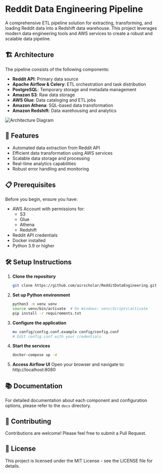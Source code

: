 # Reddit Data Engineering Pipeline

A comprehensive ETL pipeline solution for extracting, transforming, and loading Reddit data into a Redshift data warehouse. This project leverages modern data engineering tools and AWS services to create a robust and scalable data pipeline.

## 🏗️ Architecture

The pipeline consists of the following components:

- **Reddit API**: Primary data source
- **Apache Airflow & Celery**: ETL orchestration and task distribution
- **PostgreSQL**: Temporary storage and metadata management
- **Amazon S3**: Raw data storage
- **AWS Glue**: Data cataloging and ETL jobs
- **Amazon Athena**: SQL-based data transformation
- **Amazon Redshift**: Data warehousing and analytics

![Architecture Diagram](RedditDataEngineering.png)

## 🚀 Features

- Automated data extraction from Reddit API
- Efficient data transformation using AWS services
- Scalable data storage and processing
- Real-time analytics capabilities
- Robust error handling and monitoring

## 📋 Prerequisites

Before you begin, ensure you have:

- AWS Account with permissions for:
  - S3
  - Glue
  - Athena
  - Redshift
- Reddit API credentials
- Docker installed
- Python 3.9 or higher

## 🛠️ Setup Instructions

1. **Clone the repository**
   ```bash
   git clone https://github.com/airscholar/RedditDataEngineering.git
   ```

2. **Set up Python environment**
   ```bash
   python3 -m venv venv
   source venv/bin/activate  # On Windows: venv\Scripts\activate
   pip install -r requirements.txt
   ```

3. **Configure the application**
   ```bash
   mv config/config.conf.example config/config.conf
   # Edit config.conf with your credentials
   ```

4. **Start the services**
   ```bash
   docker-compose up -d
   ```

5. **Access Airflow UI**
   Open your browser and navigate to: http://localhost:8080

## 📚 Documentation

For detailed documentation about each component and configuration options, please refer to the `docs` directory.

## 🤝 Contributing

Contributions are welcome! Please feel free to submit a Pull Request.

## 📝 License

This project is licensed under the MIT License - see the LICENSE file for details.
